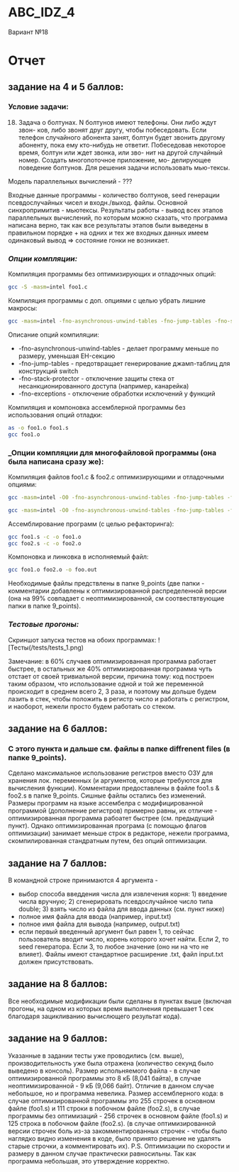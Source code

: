# ABC_IDZ_4
Вариант №18

# Отчет
## задание на 4 и 5 баллов:
### Условие задачи:
18. Задача о болтунах. N болтунов имеют телефоны. Они либо ждут звон- ков, либо звонят друг другу, чтобы побеседовать. Если телефон случайного абонента занят, болтун будет звонить другому абоненту, пока ему кто-нибудь не ответит. Побеседовав некоторое время, болтун или ждет звонка, или зво- нит на другой случайный номер. Создать многопоточное приложение, мо- делирующее поведение болтунов. Для решения задачи использовать мью-тексы.

Модель параллельных вычислений - ???

Входные данные программы - количество болтунов, seed генерации псевдослучайных чисел и входн./выход. файлы.
Основной синхропримитив - мьютексы.
Результаты работы - вывод всех этапов параллельных вычислений, по которым можно сказать, что программа написана верно, так как все результаты этапов были выведены в правильном порядке + на одних и тех же входных данных имеем одинаковый вывод => состояние гонки не возникает.

### _Опции компляции:_
Компиляция программы без оптимизирующих и отладочных опций:
```sh
gcc -S -masm=intel foo1.c
```
Компиляция программы с доп. опциями с целью убрать лишние макросы:
```sh
gcc -masm=intel -fno-asynchronous-unwind-tables -fno-jump-tables -fno-stack-protector -fno-exceptions foo1.c -S -o foo1.s
```

Описание опций компиляции:
- -fno-asynchronous-unwind-tables - делает программу меньше по размеру, уменьшая EH-секцию
- -fno-jump-tables - предотвращает генерирование джамп-таблиц для конструкций switch
- -fno-stack-protector - отключение защиты стека от несанкционированного доступа (например, канарейка)
- -fno-exceptions - отключение обработки исключений у функций

Компиляция и компоновка ассемблерной программы без использования опций отладки:
```sh
as -o foo1.o foo1.s
gcc foo1.o
```
### _Опции компляции для многофайловой программы (она была написана сразу же):
Компиляция файлов foo1.c & foo2.c оптимизирующими и отладочными опциями:
```sh
gcc -masm=intel -O0 -fno-asynchronous-unwind-tables -fno-jump-tables -fno-stack-protector -fno-exceptions foo1.c -S -o foo1.s

gcc -masm=intel -O0 -fno-asynchronous-unwind-tables -fno-jump-tables -fno-stack-protector -fno-exceptions foo2.c -S -o foo2.s
```
Ассемблирование программ (с целью рефакторинга):
```sh
gcc foo1.s -c -o foo1.o
gcc foo2.s -c -o foo2.o
```
Компоновка и линковка в исполняемый файл:
```sh
gcc foo1.o foo2.o -o foo.out
```
Необходимые файлы предствлены в папке 9_points (две папки - комментарии добавлены к оптимизированной распределенной версии (она на 99% совпадает с неоптимизированной, см соотвествтвующие папки в папке 9_points).

### _Тестовые прогоны:_
Скриншот запуска тестов на обоих программах:
![Тесты(/tests/tests_1.png)

Замечание: в 60% случаев оптимизированная программа работает быстрее, в остальных же 40% оптимизированная программа чуть отстает от своей тривиальной версии, причина тому: код построен таким образом, что использование одной и той же переменной происходит в среднем всего 2, 3 раза, и поэтому мы дольше будем лазить в стек, чтобы положить в регистр число и работать с регистром, и наоборот, нежели просто будем работать со стеком.
## задание на 6 баллов:

### С этого пункта и дальше см. файлы в папке diffrenent files (в папке 9_points).

Сделано максимальное использование регистров вместо ОЗУ для хранения лок. переменных (и аргументов, которые требуются для вычисления функции). Комментарии предоставлены в файле foo1.s & foo2.s в папке 9_points. Сишные файлы остались без изменений.
Размеры программ на языке ассембелра с модифицированной программой (дополнение регистров) примерно равны, их отличие - оптимизированная программа рабоатет быстрее (см. предыдущий пункт).
Однако оптимизированная програма (с помощью флагов оптимизации) занимает меньше строк в редакторе, нежели программа, скомпилированная стандратным путем, без опций оптимизации.

## задание на 7 баллов:
В командной строке принимаются 4 аргумента - 
- выбор способа введдения числа для извлечения корня: 1) введение числа вручную; 2) сгенерировать псевдослучайное число типа double; 3) взять число из файла для ввода данных (см. пункт ниже)
- полное имя файла для ввода (например, input.txt)
- полное имя файла для вывода (например, output.txt)
- если первый введенный аргумент был равен 1, то сейчас пользователь вводит число, корень которого хочет найти. Если 2, то seed генератора. Если 3, то любое значение (оно ни на что не влияет).
Файлы имеют стандартное расширение .txt, файл input.txt должен присутствовать.

## задание на 8 баллов:
Все необходимые модификации были сделаны в пунктах выше (включая прогоны, на одном из которых время выполнения превышает 1 сек благодаря зацикливанию вычислющего результат кода).

## задание на 9 баллов:
Указанные в задании тесты уже проводились (см. выше), производительность уже была отражена (количество секунд было выведено в консоль). Размер испольняемого файла - в случае оптимизированной программы это 8 кБ (8,041 байта), в случае неоптимизированной - 9 кБ (9,066 байт). Отличие в данном случае небольшое, но и программа невелика. Размер ассемблерного кода: в случае оптимизированной программы это 255 строчек в основном файле (foo1.s) и 111 строки в побочном файле (foo2.s), в случае программы без оптимизаций - 256 строчек в основном файле (foo1.s) и 125 строка в побочном файле (foo2.s). (в случае оптимизированной версии строчек боль из-за закомментированных строчек - чтобы было наглядко видно изменения в коде, было принято решение не удалять старые строчки, а комментировать их).
P.S. Оптимизации по скорости и размеру в данном случае практически равносильны. Так как программа небольшая, это утверждение корректно.
